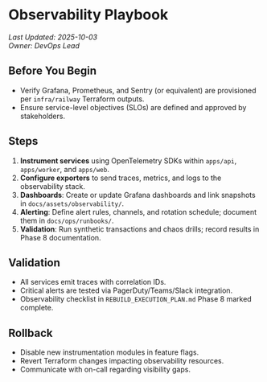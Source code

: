 # Observability Playbook

_Last Updated: 2025-10-03_<br>
_Owner: DevOps Lead_

## Before You Begin
- Verify Grafana, Prometheus, and Sentry (or equivalent) are provisioned per `infra/railway` Terraform outputs.
- Ensure service-level objectives (SLOs) are defined and approved by stakeholders.

## Steps
1. **Instrument services** using OpenTelemetry SDKs within `apps/api`, `apps/worker`, and `apps/web`.
2. **Configure exporters** to send traces, metrics, and logs to the observability stack.
3. **Dashboards**: Create or update Grafana dashboards and link snapshots in `docs/assets/observability/`.
4. **Alerting**: Define alert rules, channels, and rotation schedule; document them in `docs/ops/runbooks/`.
5. **Validation**: Run synthetic transactions and chaos drills; record results in Phase 8 documentation.

## Validation
- All services emit traces with correlation IDs.
- Critical alerts are tested via PagerDuty/Teams/Slack integration.
- Observability checklist in `REBUILD_EXECUTION_PLAN.md` Phase 8 marked complete.

## Rollback
- Disable new instrumentation modules in feature flags.
- Revert Terraform changes impacting observability resources.
- Communicate with on-call regarding visibility gaps.
